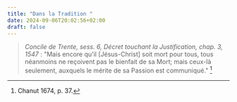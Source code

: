 ```yaml
---
title: "Dans la Tradition "
date: 2024-09-06T20:02:56+02:00
draft: false
---
```



> *Concile de Trente, sess. 6, Décret touchant la Justification, chap. 3, 1547* : "Mais encore qu'il [Jésus-Christ] soit mort pour tous, tous néanmoins ne reçoivent pas le bienfait de sa Mort; mais ceux-là seulement, auxquels le mérite de sa Passion est communiqué." [^2]

[^2]: Chanut 1674, p. 37.



